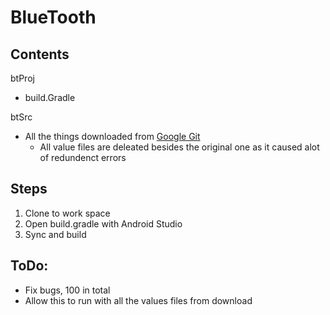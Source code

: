 # BlueTooth

## Contents 
btProj
* build.Gradle

btSrc
* All the things downloaded from [Google Git](https://android.googlesource.com/platform/packages/apps/Bluetooth/+/refs/tags/android-vts-9.0_r10_)
   * All value files are deleated besides the original one as it caused alot of redundenct errors
## Steps
1. Clone to work space
2. Open build.gradle with Android Studio
3. Sync and build

## ToDo:
* Fix bugs, 100 in total
* Allow this to run with all the values files from download
